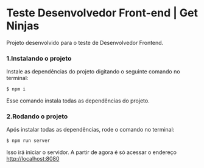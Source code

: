 # Teste Desenvolvedor Front-end | Get Ninjas

Projeto desenvolvido para o teste de Desenvolvedor Frontend.

### 1.Instalando o projeto


Instale as dependências do projeto digitando o seguinte comando no terminal:

```sh
$ npm i
```

Esse comando instala todas as dependências do projeto.

### 2.Rodando o projeto

Após instalar todas as dependências, rode o comando no terminal:

```sh
$ npm run server
```

Isso irá iniciar o servidor. A partir de agora é só acessar o endereço [http://localhost:8080](http://localhost:8080)

